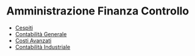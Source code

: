 # Amministrazione Finanza Controllo
- [Cespiti](DocumentazioneSmeUP/DOC_OPE/000030/A5/_sidebar.md)
- [Contabilità Generale](DocumentazioneSmeUP/DOC_OPE/000030/C5/_sidebar.md)
- [Costi Avanzati](DocumentazioneSmeUP/DOC_OPE/000030/D0/_sidebar.md)
- [Contabilità Industriale](DocumentazioneSmeUP/DOC_OPE/000030/D5/_sidebar.md)
